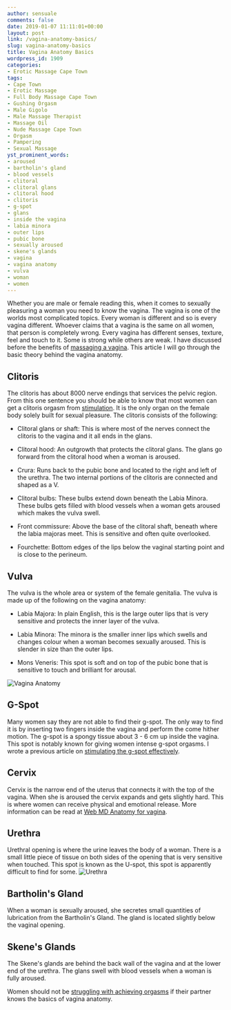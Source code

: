 ```yaml
---
author: sensuale
comments: false
date: 2019-01-07 11:11:01+00:00
layout: post
link: /vagina-anatomy-basics/
slug: vagina-anatomy-basics
title: Vagina Anatomy Basics
wordpress_id: 1909
categories:
- Erotic Massage Cape Town
tags:
- Cape Town
- Erotic Massage
- Full Body Massage Cape Town
- Gushing Orgasm
- Male Gigolo
- Male Massage Therapist
- Massage Oil
- Nude Massage Cape Town
- Orgasm
- Pampering
- Sexual Massage
yst_prominent_words:
- aroused
- bartholin's gland
- blood vessels
- clitoral
- clitoral glans
- clitoral hood
- clitoris
- g-spot
- glans
- inside the vagina
- labia minora
- outer lips
- pubic bone
- sexually aroused
- skene's glands
- vagina
- vagina anatomy
- vulva
- woman
- women
---
```


Whether you are male or female reading this, when it comes to sexually pleasuring a woman you need to know the vagina. The vagina is one of the worlds most complicated topics. Every woman is different and so is every vagina different. Whoever claims that a vagina is the same on all women, that person is completely wrong. Every vagina has different senses, texture, feel and touch to it. Some is strong while others are weak. I have discussed before the benefits of [massaging a vagina](/the-benefits-of-vagina-massage/). This article I will go through the basic theory behind the vagina anatomy.


## Clitoris


The clitoris has about 8000 nerve endings that services the pelvic region. From this one sentence you should be able to know that most women can get a clitoris orgasm from [stimulation](/three-ways-to-have-strong-female-orgasms/). It is the only organ on the female body solely built for sexual pleasure. The clitoris consists of the following:




  * Clitoral glans or shaft: This is where most of the nerves connect the clitoris to the vagina and it all ends in the glans.


  * Clitoral hood: An outgrowth that protects the clitoral glans. The glans go forward from the clitoral hood when a woman is aroused.


  * Crura: Runs back to the pubic bone and located to the right and left of the urethra. The two internal portions of the clitoris are connected and shaped as a V.


  * Clitoral bulbs: These bulbs extend down beneath the Labia Minora. These bulbs gets filled with blood vessels when a woman gets aroused which makes the vulva swell.


  * Front commissure: Above the base of the clitoral shaft, beneath where the labia majoras meet. This is sensitive and often quite overlooked.


  * Fourchette: Bottom edges of the lips below the vaginal starting point and is close to the perineum.




## Vulva


The vulva is the whole area or system of the female genitalia. The vulva is made up of the following on the vagina anatomy:




  * Labia Majora: In plain English, this is the large outer lips that is very sensitive and protects the inner layer of the vulva.


  * Labia Minora: The minora is the smaller inner lips which swells and changes colour when a woman becomes sexually aroused. This is slender in size than the outer lips.


  * Mons Veneris: This spot is soft and on top of the pubic bone that is sensitive to touch and brilliant for arousal.


![Vagina Anatomy](https://my.clevelandclinic.org/-/scassets/1b3af8b9145f43deaa745ead67ab5936.ashx)


## G-Spot


Many women say they are not able to find their g-spot. The only way to find it is by inserting two fingers inside the vagina and perform the come hither motion. The g-spot is a spongy tissue about 3 - 6 cm up inside the vagina. This spot is notably known for giving women intense g-spot orgasms. I wrote a previous article on [stimulating the g-spot effectively](/how-to-properly-stimulate-the-g-spot/).


## Cervix


Cervix is the narrow end of the uterus that connects it with the top of the vagina. When she is aroused the cervix expands and gets slightly hard. This is where women can receive physical and emotional release. More information can be read at [Web MD Anatomy for vagina](https://www.webmd.com/women/picture-of-the-vagina#1).


## Urethra


Urethral opening is where the urine leaves the body of a woman. There is a small little piece of tissue on both sides of the opening that is very sensitive when touched. This spot is known as the U-spot, this spot is apparently difficult to find for some.
![Urethra](https://my.clevelandclinic.org/-/scassets/images/org/health/articles/vulva-diagram.ashx)


## Bartholin's Gland


When a woman is sexually aroused, she secretes small quantities of lubrication from the Bartholin's Gland. The gland is located slightly below the vaginal opening.


## Skene's Glands


The Skene's glands are behind the back wall of the vagina and at the lower end of the urethra. The glans swell with blood vessels when a woman is fully aroused.

Women should not be [struggling with achieving orgasms](/why-women-struggle-with-orgasms/) if their partner knows the basics of vagina anatomy.
